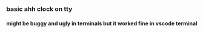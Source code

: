 ### basic ahh clock on tty
#### might be buggy and ugly in terminals but it worked fine in vscode terminal
